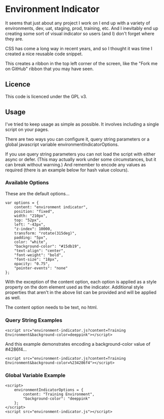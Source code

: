 # Environment Indicator

It seems that just about any project I work on I end up with a variety of
environments, dev, uat, staging, prod, training, etc. And I inevitably end up
creating some sort of visual indicator so users (and I) don't forget where they
are.

CSS has come a long way in recent years, and so I thought it was time I created
a nice reusable code snippet.

This creates a ribbon in the top left corner of the screen, like the 
"Fork me on GitHub" ribbon that you may have seen.

## Licence

This code is licenced under the GPL v3.

## Usage

I've tried to keep usage as simple as possible. It involves including a single
script on your pages.

There are two ways you can configure it, query string parameters or a global
javascript variable environmentIndicatorOptions.

If you use query string parameters you can not load the script with either
async or defer. (This may actually work under some circumstances, but it can
break without warning.) And remember to encode any values as required (there 
is an example below for hash value colours).

### Available Options

These are the default options...
```
var options = {
    content: "environment indicator",
    position: "fixed",
    width: "210px",
    top: "52px",
    left: "-43px",
    "z-index": 10000,
    transform: "rotate(315deg)",
    padding: "5px",
    color: "white",
    "background-color": "#15db19",
    "text-align": "center",
    "font-weight": "bold",
    "font-size": "18px",
    opacity: "0.75",
    "pointer-events": "none"
};
```

With the exception of the content option, each option is applied as a style
property on the dom element used as the indicator. Additional style
properties that aren't in the above list can be provided and will be applied 
as well.

The content option needs to be text, no html.

### Query String Examples

```
<script src="environment-indicator.js?content=Training Environment&background-color=deeppink"></script>
```

And this example demonstrates encoding a background-color value of #4286f4...
```
<script src="environment-indicator.js?content=Training Environment&background-color=%234286f4"></script>
```

### Global Variable Example

```
<script>
    environmentIndicatorOptions = {
        content: "Training Environment",
        "background-color": "deeppink"
    };
</script>
<script src="environment-indicator.js"></script>
```